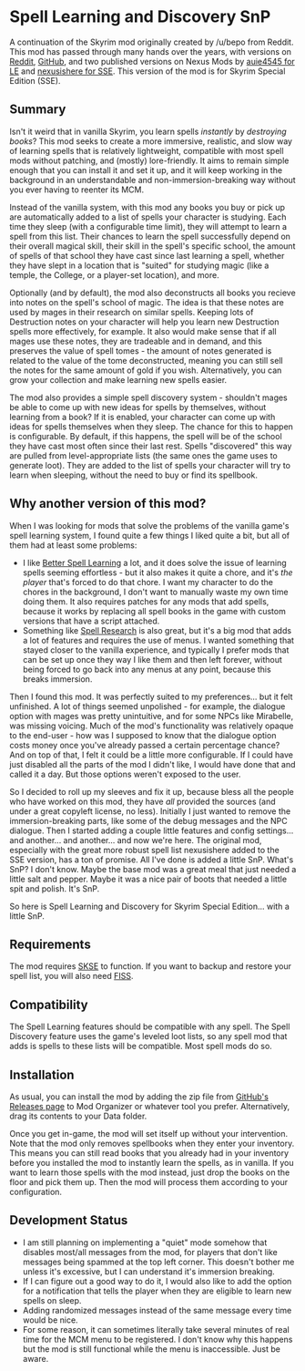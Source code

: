 Spell Learning and Discovery SnP
=========================
A continuation of the Skyrim mod originally created by /u/bepo from Reddit. This mod has passed through many hands over the years, with versions on [Reddit](https://www.reddit.com/r/skyrimmods/comments/58lovp/please_adopt_my_mod_spell_learning/), [GitHub](https://github.com/ttrebuchon/Skyrim_Spell_Learning), and two published versions on Nexus Mods by [auie4545 for LE](https://www.nexusmods.com/skyrim/mods/87495) and [nexusishere for SSE](https://www.nexusmods.com/skyrimspecialedition/mods/17446). This version of the mod is for Skyrim Special Edition (SSE).

Summary
-------

Isn't it weird that in vanilla Skyrim, you learn spells *instantly* by *destroying books*? This mod seeks to create a more immersive, realistic, and slow way of learning spells that is relatively lightweight, compatible with most spell mods without patching, and (mostly) lore-friendly. It aims to remain simple enough that you can install it and set it up, and it will keep working in the background in an understandable and non-immersion-breaking way without you ever having to reenter its MCM.

Instead of the vanilla system, with this mod any books you buy or pick up are automatically added to a list of spells your character is studying. Each time they sleep (with a configurable time limit), they will attempt to learn a spell from this list. Their chances to learn the spell successfully depend on their overall magical skill, their skill in the spell's specific school, the amount of spells of that school they have cast since last learning a spell, whether they have slept in a location that is "suited" for studying magic (like a temple, the College, or a player-set location), and more.

Optionally (and by default), the mod also deconstructs all books you recieve into notes on the spell's school of magic. The idea is that these notes are used by mages in their research on similar spells. Keeping lots of Destruction notes on your character will help you learn new Destruction spells more effectively, for example. It also would make sense that if all mages use these notes, they are tradeable and in demand, and this preserves the value of spell tomes - the amount of notes generated is related to the value of the tome deconstructed, meaning you can still sell the notes for the same amount of gold if you wish. Alternatively, you can grow your collection and make learning new spells easier.

The mod also provides a simple spell discovery system - shouldn't mages be able to come up with new ideas for spells by themselves, without learning from a book? If it is enabled, your character can come up with ideas for spells themselves when they sleep. The chance for this to happen is configurable. By default, if this happens, the spell will be of the school they have cast most often since their last rest. Spells "discovered" this way are pulled from level-appropriate lists (the same ones the game uses to generate loot). They are added to the list of spells your character will try to learn when sleeping, without the need to buy or find its spellbook. 

Why another version of this mod?
-------------

When I was looking for mods that solve the problems of the vanilla game's spell learning system, I found quite a few things I liked quite a bit, but all of them had at least some problems:

* I like [Better Spell Learning](https://www.nexusmods.com/skyrimspecialedition/mods/4924) a lot, and it does solve the issue of learning spells seeming effortless - but it also makes it quite a chore, and it's *the player* that's forced to do that chore. I want my character to do the chores in the background, I don't want to manually waste my own time doing them. It also requires patches for any mods that add spells, because it works by replacing all spell books in the game with custom versions that have a script attached. 
* Something like [Spell Research](https://www.nexusmods.com/skyrimspecialedition/mods/20983) is also great, but it's a big mod that adds a lot of features and requires the use of menus. I wanted something that stayed closer to the vanilla experience, and typically I prefer mods that can be set up once they way I like them and then left forever, without being forced to go back into any menus at any point, because this breaks immersion.

Then I found this mod. It was perfectly suited to my preferences... but it felt unfinished. A lot of things seemed unpolished - for example, the dialogue option with mages was pretty unintuitive, and for some NPCs like Mirabelle, was missing voicing. Much of the mod's functionality was relatively opaque to the end-user - how was I supposed to know that the dialogue option costs money once you've already passed a certain percentage chance? And on top of that, I felt it could be a little more configurable. If I could have just disabled all the parts of the mod I didn't like, I would have done that and called it a day. But those options weren't exposed to the user.

So I decided to roll up my sleeves and fix it up, because bless all the people who have worked on this mod, they have *all* provided the sources (and under a great copyleft license, no less). Initially I just wanted to remove the immersion-breaking parts, like some of the debug messages and the NPC dialogue. Then I started adding a couple little features and config settings... and another... and another... and now we're here. The original mod, especially with the great more robust spell list nexusishere added to the SSE version, has a ton of promise.  All I've done is added a little SnP. What's SnP? I don't know. Maybe the base mod was a great meal that just needed a little salt and pepper. Maybe it was a nice pair of boots that needed a little spit and polish. It's SnP.

So here is Spell Learning and Discovery for Skyrim Special Edition... with a little SnP.

Requirements
------------

The mod requires [SKSE](https://skse.silverlock.org/) to function. If you want to backup and restore your spell list, you will also need [FISS](https://www.nexusmods.com/skyrimspecialedition/mods/13956).

Compatibility
-------------

The Spell Learning features should be compatible with any spell. The Spell Discovery feature uses the game's leveled loot lists, so any spell mod that adds is spells to these lists will be compatible. Most spell mods do so.

Installation
-------------

As usual, you can install the mod by adding the zip file from [GitHub's Releases page](https://github.com/mlim15/Skyrim_Spell_Learning/releases) to Mod Organizer or whatever tool you prefer. Alternatively, drag its contents to your Data folder. 

Once you get in-game, the mod will set itself up without your intervention. Note that the mod only removes spellbooks when they enter your inventory. This means you can still read books that you already had in your inventory before you installed the mod to instantly learn the spells, as in vanilla. If you want to learn those spells with the mod instead, just drop the books on the floor and pick them up. Then the mod will process them according to your configuration. 

Development Status
----------

* I am still planning on implementing a "quiet" mode somehow that disables most/all messages from the mod, for players that don't like messages being spammed at the top left corner. This doesn't bother me unless it's excessive, but I can understand it's immersion breaking.
* If I can figure out a good way to do it, I would also like to add the option for a notification that tells the player when they are eligible to learn new spells on sleep.
* Adding randomized messages instead of the same message every time would be nice.
* For some reason, it can sometimes literally take several minutes of real time for the MCM menu to be registered. I don't know why this happens but the mod is still functional while the menu is inaccessible. Just be aware.


